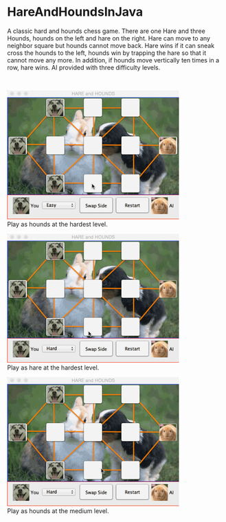 # HareAndHoundsInJava
A classic hard and hounds chess game. There are one Hare and three Hounds, hounds on the left and hare on the right. Hare can move to any neighbor square but hounds cannot move back. Hare wins if it can sneak cross the hounds to the left, hounds win by trapping the hare so that it cannot move any more. In addition, if hounds move vertically ten times in a row, hare wins.
AI provided with three difficulty levels.

</br>
<html>
<body>
<p>
<img src="https://raw.githubusercontent.com/mewhuan/screenShots/master/hardAndHounds1.gif" width="400" height="300"></br>
Play as hounds at the hardest level.
</p>
<p>
<img src="https://raw.githubusercontent.com/mewhuan/screenShots/master/hardAndHounds2.gif" width="400" height="300"></br>
Play as hare at the hardest level. 
</p>
<p>
<img src="https://raw.githubusercontent.com/mewhuan/screenShots/master/hardAndHounds3.gif" width="400" height="300"></br>
Play as hounds at the medium level.
</p>
</body>
</html>
